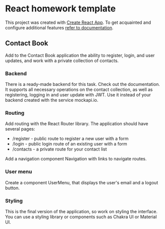 # React homework template

This project was created with
[Create React App](https://github.com/facebook/create-react-app). To get
acquainted and configure additional features
[refer to documentation](https://facebook.github.io/create-react-app/docs/getting-started).

## Contact Book

Add to the Contact Book application the ability to register, login, and user
updates, and work with a private collection of contacts.

### Backend

There is a ready-made backend for this task. Check out the documentation. It
supports all necessary operations on the contact collection, as well as
registering, logging in and user update with JWT. Use it instead of your backend
created with the service mockapi.io.

### Routing

Add routing with the React Router library. The application should have several
pages:

<ul>
<li>/register - public route to register a new user with a form</li>
<li>/login - public login route of an existing user with a form</li>
<li>/contacts - a private route for your contact list</li>
</ul>
Add a navigation component Navigation with links to navigate routes.

### User menu

Create a component UserMenu, that displays the user's email and a logout button.

### Styling

This is the final version of the application, so work on styling the interface.
You can use a styling library or components such as Chakra UI or Material UI.
